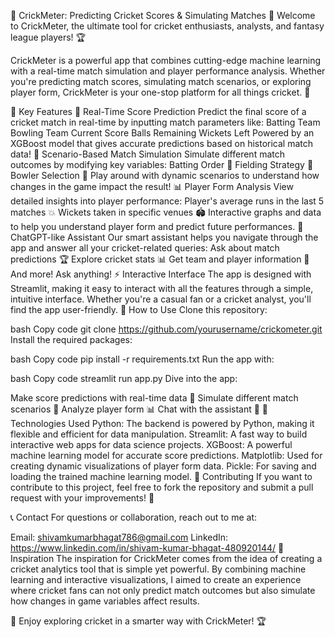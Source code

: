 🏏 CrickMeter: Predicting Cricket Scores & Simulating Matches 🚀
Welcome to CrickMeter, the ultimate tool for cricket enthusiasts, analysts, and fantasy league players! 🏆

CrickMeter is a powerful app that combines cutting-edge machine learning with a real-time match simulation and player performance analysis. Whether you're predicting match scores, simulating match scenarios, or exploring player form, CrickMeter is your one-stop platform for all things cricket. 🔮

🌟 Key Features
🎯 Real-Time Score Prediction
Predict the final score of a cricket match in real-time by inputting match parameters like:
Batting Team
Bowling Team
Current Score
Balls Remaining
Wickets Left
Powered by an XGBoost model that gives accurate predictions based on historical match data!
🔮 Scenario-Based Match Simulation
Simulate different match outcomes by modifying key variables:
Batting Order 📜
Fielding Strategy 🏏
Bowler Selection 🎳
Play around with dynamic scenarios to understand how changes in the game impact the result!
📊 Player Form Analysis
View detailed insights into player performance:
Player's average runs in the last 5 matches 💥
Wickets taken in specific venues 🏟️
Interactive graphs and data to help you understand player form and predict future performances.
🤖 ChatGPT-like Assistant
Our smart assistant helps you navigate through the app and answer all your cricket-related queries:
Ask about match predictions 🏆
Explore cricket stats 📊
Get team and player information 🏏
And more! Ask anything!
⚡ Interactive Interface
The app is designed with Streamlit, making it easy to interact with all the features through a simple, intuitive interface. Whether you're a casual fan or a cricket analyst, you'll find the app user-friendly.
🚀 How to Use
Clone this repository:

bash
Copy code
git clone https://github.com/yourusername/crickometer.git
Install the required packages:

bash
Copy code
pip install -r requirements.txt
Run the app with:

bash
Copy code
streamlit run app.py
Dive into the app:

Make score predictions with real-time data 🏏
Simulate different match scenarios 🔮
Analyze player form 📊
Chat with the assistant 🤖
🔧 Technologies Used
Python: The backend is powered by Python, making it flexible and efficient for data manipulation.
Streamlit: A fast way to build interactive web apps for data science projects.
XGBoost: A powerful machine learning model for accurate score predictions.
Matplotlib: Used for creating dynamic visualizations of player form data.
Pickle: For saving and loading the trained machine learning model.
👥 Contributing
If you want to contribute to this project, feel free to fork the repository and submit a pull request with your improvements! 🙌

📞 Contact
For questions or collaboration, reach out to me at:

Email: shivamkumarbhagat786@gmail.com
LinkedIn: https://www.linkedin.com/in/shivam-kumar-bhagat-480920144/
🔗 Inspiration
The inspiration for CrickMeter comes from the idea of creating a cricket analytics tool that is simple yet powerful. By combining machine learning and interactive visualizations, I aimed to create an experience where cricket fans can not only predict match outcomes but also simulate how changes in game variables affect results.

🚀 Enjoy exploring cricket in a smarter way with CrickMeter! 🏆
